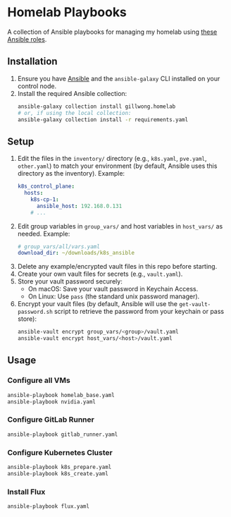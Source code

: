 # Homelab Playbooks

A collection of Ansible playbooks for managing my homelab using [these Ansible roles](https://github.com/gillwong/homelab-collection).

## Installation

1. Ensure you have [Ansible](https://docs.ansible.com/ansible/latest/installation_guide/index.html) and the `ansible-galaxy` CLI installed on your control node.
2. Install the required Ansible collection:
   ```bash
   ansible-galaxy collection install gillwong.homelab
   # or, if using the local collection:
   ansible-galaxy collection install -r requirements.yaml
   ```

## Setup

1. Edit the files in the `inventory/` directory (e.g., `k8s.yaml`, `pve.yaml`, `other.yaml`) to match your environment (by default, Ansible uses this directory as the inventory). Example:
   ```yaml
   k8s_control_plane:
     hosts:
       k8s-cp-1:
         ansible_host: 192.168.0.131
       # ...
   ```
2. Edit group variables in `group_vars/` and host variables in `host_vars/` as needed. Example:
   ```yaml
   # group_vars/all/vars.yaml
   download_dir: ~/downloads/k8s_ansible
   ```
3. Delete any example/encrypted vault files in this repo before starting.
4. Create your own vault files for secrets (e.g., `vault.yaml`).
5. Store your vault password securely:
   - On macOS: Save your vault password in Keychain Access.
   - On Linux: Use `pass` (the standard unix password manager).
6. Encrypt your vault files (by default, Ansible will use the `get-vault-password.sh` script to retrieve the password from your keychain or pass store):
   ```bash
   ansible-vault encrypt group_vars/<group>/vault.yaml
   ansible-vault encrypt host_vars/<host>/vault.yaml
   ```

## Usage

### Configure all VMs

```bash
ansible-playbook homelab_base.yaml
ansible-playbook nvidia.yaml
```

### Configure GitLab Runner

```bash
ansible-playbook gitlab_runner.yaml
```

### Configure Kubernetes Cluster

```bash
ansible-playbook k8s_prepare.yaml
ansible-playbook k8s_create.yaml
```

### Install Flux

```bash
ansible-playbook flux.yaml
```
